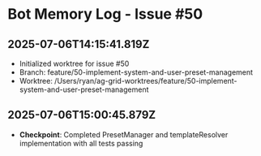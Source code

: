 # Bot Memory Log - Issue #50

## 2025-07-06T14:15:41.819Z

- Initialized worktree for issue #50
- Branch: feature/50-implement-system-and-user-preset-management
- Worktree: /Users/ryan/ag-grid-worktrees/feature/50-implement-system-and-user-preset-management

## 2025-07-06T15:00:45.879Z

- **Checkpoint**: Completed PresetManager and templateResolver implementation with all tests passing

